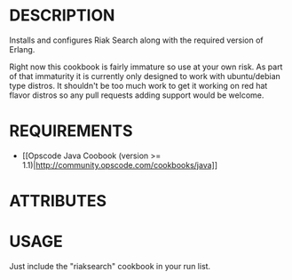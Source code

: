 DESCRIPTION
===========

Installs and configures Riak Search along with the required version of Erlang.

Right now this cookbook is fairly immature so use at your own risk.  As part of that 
immaturity it is currently only designed to work with ubuntu/debian type distros.  It 
shouldn't be too much work to get it working on red hat flavor distros so any pull
requests adding support would be welcome.


REQUIREMENTS
=============

* [[Opscode Java Coobook (version >= 1.1)|http://community.opscode.com/cookbooks/java]]


ATTRIBUTES
==========

USAGE
=====

Just include the "riaksearch" cookbook in your run list.
